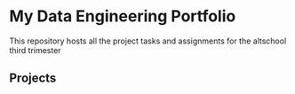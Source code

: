 # My Data Engineering Portfolio

This repository hosts all the project tasks and assignments for the altschool third trimester

## Projects
